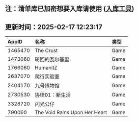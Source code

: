 ## 注：清单库已加密想要入库请使用 ([入库工具](https://github.com/BlankTMing/ManifestAutoUpdate/releases))

## 更新时间：2025-02-17 12:23:17
| AppID | 名称 | 类型  |
| :-------------------- | :----------------------------- | :----------- |
| 1465470 | The Crust| Game |
| 1473060 | 轮回的瓦尔基里| Game |
| 1766060 | HumanitZ| Game |
| 2637070 | 爬行实验室| Game |
| 2404170 | 九号博物馆| Game |
| 2730530 | 协律01：新生活| Game |
| 3328720 | 闪光公仔| Game |
| 790060 | The Void Rains Upon Her Heart| Game |

